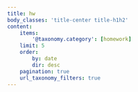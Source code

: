 ```yaml
---
title: hw
body_classes: 'title-center title-h1h2'
content:
    items:
        '@taxonomy.category': [homework]
    limit: 5
    order:
        by: date
        dir: desc
    pagination: true
    url_taxonomy_filters: true
---
```


